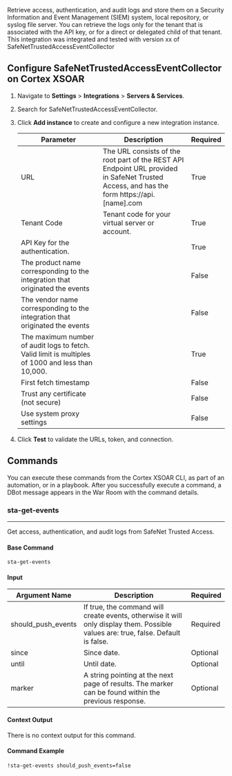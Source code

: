 Retrieve access, authentication, and audit logs and store them on a Security Information and Event Management (SIEM) system, local repository, or syslog file server. You can retrieve the logs only for the tenant that is associated with the API key, or for a direct or delegated child of that tenant.
This integration was integrated and tested with version xx of SafeNetTrustedAccessEventCollector

## Configure SafeNetTrustedAccessEventCollector on Cortex XSOAR

1. Navigate to **Settings** > **Integrations** > **Servers & Services**.
2. Search for SafeNetTrustedAccessEventCollector.
3. Click **Add instance** to create and configure a new integration instance.

    | **Parameter** | **Description** | **Required** |
    | --- | --- | --- |
    | URL | The URL consists of the root part of the REST API Endpoint URL provided in SafeNet Trusted Access, and has the form https://api.\[name\].com | True |
    | Tenant Code | Tenant code for your virtual server or account. | True |
    | API Key for the authentication. |  | True |
    | The product name corresponding to the integration that originated the events |  | False |
    | The vendor name corresponding to the integration that originated the events |  | False |
    | The maximum number of audit logs to fetch. Valid limit is multiples of 1000 and less than 10,000. |  | True |
    | First fetch timestamp |  | False |
    | Trust any certificate (not secure) |  | False |
    | Use system proxy settings |  | False |

4. Click **Test** to validate the URLs, token, and connection.
## Commands
You can execute these commands from the Cortex XSOAR CLI, as part of an automation, or in a playbook.
After you successfully execute a command, a DBot message appears in the War Room with the command details.
### sta-get-events
***
Get access, authentication, and audit logs from SafeNet Trusted Access.


#### Base Command

`sta-get-events`
#### Input

| **Argument Name** | **Description** | **Required** |
| --- | --- | --- |
| should_push_events | If true, the command will create events, otherwise it will only display them. Possible values are: true, false. Default is false. | Required | 
| since | Since date. | Optional | 
| until | Until date. | Optional | 
| marker | A string pointing at the next page of results. The marker can be found within the previous response. | Optional | 


#### Context Output

There is no context output for this command.

#### Command Example
```!sta-get-events should_push_events=false```

